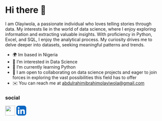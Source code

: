 <h1 align="left">
  Hi there 👋</h1>
  <p>
I am Olayiwola, a passionate individual who loves telling stories through data. My interests lie in the world of data science, where I enjoy exploring information and extracting valuable insights. With proficiency in Python, Excel, and SQL, I enjoy the analytical process. My curiosity drives me to delve deeper into datasets, seeking meaningful patterns and trends.
</p>

* 🌍 Im based in Nigeria </br>
* 👀 I’m interested in Data Science</br>
* 🌱 I’m currently learning Python </br>
* 🤝 I am open to collaborating on data science projects and eager to join forces in exploring the vast possibilities this field has to offer</br>
* ✉️ You can reach me at abdulrahimibrahimolayiwola@gmail.com</br>

### social
<a href="https://www.twitter.com/la_y1w0la" target="_blank" rel="noreferrer"><img src="https://raw.githubusercontent.com/danielcranney/readme-generator/main/public/icons/socials/twitter.svg" width="32" height="32" /></a>
<a href="https://www.linkedin.com/in/jacker01/" target="_blank" rel="noreferrer"><img src="https://raw.githubusercontent.com/tandpfun/skill-icons/59059d9d1a2c092696dc66e00931cc1181a4ce1f/icons/LinkedIn.svg" width="32" height="32" /></a>
<!---
0layiw0la/0layiw0la is a ✨ special ✨ repository because its `README.md` (this file) appears on your GitHub profile.
You can click the Preview link to take a look at your changes.
--->
